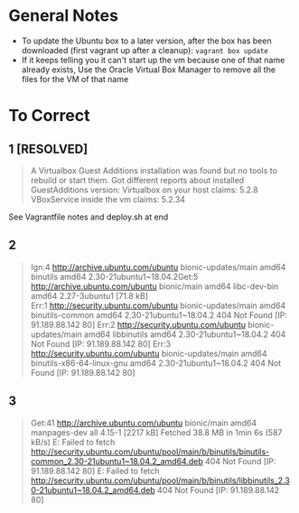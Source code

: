 # General Notes

* To update the Ubuntu box to a later version, after the box has been downloaded (first vagrant up after a cleanup):
`vagrant box update`
* If it keeps telling you it can't start up the vm because one of that name already exists, Use the Oracle Virtual Box Manager to remove all the files for the VM of that name



# To Correct

## 1 [RESOLVED]
> A Virtualbox Guest Additions installation was found but no tools to rebuild or start them.
> Got different reports about installed GuestAdditions version:
> Virtualbox on your host claims:   5.2.8
> VBoxService inside the vm claims: 5.2.34

See Vagrantfile notes and deploy.sh at end

## 2

> Ign:4 http://archive.ubuntu.com/ubuntu bionic-updates/main amd64 binutils amd64 2.30-21ubuntu1~18.04.2Get:5 http://archive.ubuntu.com/ubuntu bionic/main amd64 libc-dev-bin amd64 2.27-3ubuntu1 [71.8 kB]   
> Err:1 http://security.ubuntu.com/ubuntu bionic-updates/main amd64 binutils-common amd64 2.30-21ubuntu1~18.04.2
>   404  Not Found [IP: 91.189.88.142 80]
> Err:2 http://security.ubuntu.com/ubuntu bionic-updates/main amd64 libbinutils amd64 2.30-21ubuntu1~18.04.2
>   404  Not Found [IP: 91.189.88.142 80]
> Err:3 http://security.ubuntu.com/ubuntu bionic-updates/main amd64 binutils-x86-64-linux-gnu amd64 2.30-21ubuntu1~18.04.2
>   404  Not Found [IP: 91.189.88.142 80]

## 3

> Get:41 http://archive.ubuntu.com/ubuntu bionic/main amd64 manpages-dev all 4.15-1 [2217 kB]
> Fetched 38.8 MB in 1min 6s (587 kB/s)
> E: Failed to fetch http://security.ubuntu.com/ubuntu/pool/main/b/binutils/binutils-common_2.30-21ubuntu1~18.04.2_amd64.deb  404  Not Found [IP: 91.189.88.142 80]
> E: Failed to fetch http://security.ubuntu.com/ubuntu/pool/main/b/binutils/libbinutils_2.30-21ubuntu1~18.04.2_amd64.deb  404  Not Found [IP: 91.189.88.142 80]
